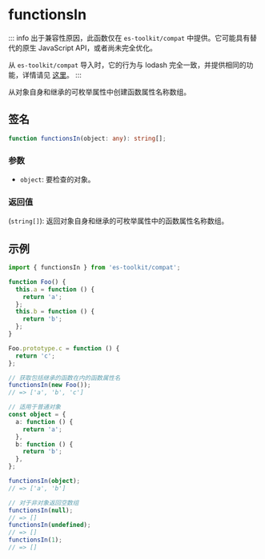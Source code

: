 # functionsIn

::: info
出于兼容性原因，此函数仅在 `es-toolkit/compat` 中提供。它可能具有替代的原生 JavaScript API，或者尚未完全优化。

从 `es-toolkit/compat` 导入时，它的行为与 lodash 完全一致，并提供相同的功能，详情请见 [这里](mdc:../../../compatibility.md)。
:::

从对象自身和继承的可枚举属性中创建函数属性名称数组。

## 签名

```typescript
function functionsIn(object: any): string[];
```

### 参数

- `object`: 要检查的对象。

### 返回值

(`string[]`): 返回对象自身和继承的可枚举属性中的函数属性名称数组。

## 示例

```typescript
import { functionsIn } from 'es-toolkit/compat';

function Foo() {
  this.a = function () {
    return 'a';
  };
  this.b = function () {
    return 'b';
  };
}

Foo.prototype.c = function () {
  return 'c';
};

// 获取包括继承的函数在内的函数属性名
functionsIn(new Foo());
// => ['a', 'b', 'c']

// 适用于普通对象
const object = {
  a: function () {
    return 'a';
  },
  b: function () {
    return 'b';
  },
};

functionsIn(object);
// => ['a', 'b']

// 对于非对象返回空数组
functionsIn(null);
// => []
functionsIn(undefined);
// => []
functionsIn(1);
// => []
```
